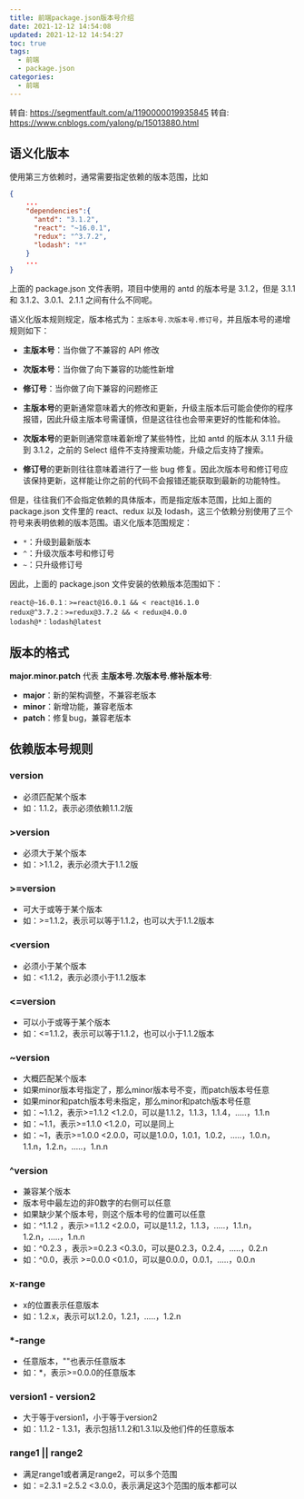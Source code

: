 ```yaml
---
title: 前端package.json版本号介绍
date: 2021-12-12 14:54:08
updated: 2021-12-12 14:54:27
toc: true
tags:
  - 前端
  - package.json
categories:
  - 前端
---
```


转自: <https://segmentfault.com/a/1190000019935845>
转自: <https://www.cnblogs.com/yalong/p/15013880.html>

## 语义化版本

使用第三方依赖时，通常需要指定依赖的版本范围，比如

```json
{
    ...
    "dependencies":{
      "antd": "3.1.2",
      "react": "~16.0.1",
      "redux": "^3.7.2",
      "lodash": "*"
    }
    ...
}
```

上面的 package.json 文件表明，项目中使用的 antd 的版本号是 3.1.2，但是 3.1.1 和 3.1.2、3.0.1、2.1.1 之间有什么不同呢。

<!-- more -->

语义化版本规则规定，版本格式为：`主版本号.次版本号.修订号`，并且版本号的递增规则如下：

* **主版本号**：当你做了不兼容的 API 修改
* **次版本号**：当你做了向下兼容的功能性新增
* **修订号**：当你做了向下兼容的问题修正

* **主版本号**的更新通常意味着大的修改和更新，升级主版本后可能会使你的程序报错，因此升级主版本号需谨慎，但是这往往也会带来更好的性能和体验。
* **次版本号**的更新则通常意味着新增了某些特性，比如 antd 的版本从 3.1.1 升级到 3.1.2，之前的 Select 组件不支持搜索功能，升级之后支持了搜索。
* **修订号**的更新则往往意味着进行了一些 bug 修复。因此次版本号和修订号应该保持更新，这样能让你之前的代码不会报错还能获取到最新的功能特性。

但是，往往我们不会指定依赖的具体版本，而是指定版本范围，比如上面的 package.json 文件里的 react、redux 以及 lodash，这三个依赖分别使用了三个符号来表明依赖的版本范围。语义化版本范围规定：

* `*`：升级到最新版本
* `^`：升级次版本号和修订号
* `~`：只升级修订号

因此，上面的 package.json 文件安装的依赖版本范围如下：

```shell
react@~16.0.1：>=react@16.0.1 && < react@16.1.0
redux@^3.7.2：>=redux@3.7.2 && < redux@4.0.0
lodash@*：lodash@latest
```

## 版本的格式

**major.minor.patch** 代表 **主版本号.次版本号.修补版本号**:

* **major**：新的架构调整，不兼容老版本
* **minor**：新增功能，兼容老版本
* **patch**：修复bug，兼容老版本

## 依赖版本号规则

### **version**

* 必须匹配某个版本
* 如：1.1.2，表示必须依赖1.1.2版

### **\>version**

* 必须大于某个版本
* 如：>1.1.2，表示必须大于1.1.2版

### **\>=version**

* 可大于或等于某个版本
* 如：>=1.1.2，表示可以等于1.1.2，也可以大于1.1.2版本

### **<version**

* 必须小于某个版本
* 如：<1.1.2，表示必须小于1.1.2版本

### **<=version**

* 可以小于或等于某个版本
* 如：<=1.1.2，表示可以等于1.1.2，也可以小于1.1.2版本

### **~version**

* 大概匹配某个版本
* 如果minor版本号指定了，那么minor版本号不变，而patch版本号任意
* 如果minor和patch版本号未指定，那么minor和patch版本号任意
* 如：~1.1.2，表示>=1.1.2 <1.2.0，可以是1.1.2，1.1.3，1.1.4，.....，1.1.n
* 如：~1.1，表示>=1.1.0 <1.2.0，可以是同上
* 如：~1，表示>=1.0.0 <2.0.0，可以是1.0.0，1.0.1，1.0.2，.....，1.0.n，1.1.n，1.2.n，.....，1.n.n

### **^version**

* 兼容某个版本
* 版本号中最左边的非0数字的右侧可以任意
* 如果缺少某个版本号，则这个版本号的位置可以任意
* 如：^1.1.2 ，表示>=1.1.2 <2.0.0，可以是1.1.2，1.1.3，.....，1.1.n，1.2.n，.....，1.n.n
* 如：^0.2.3 ，表示>=0.2.3 <0.3.0，可以是0.2.3，0.2.4，.....，0.2.n
* 如：^0.0，表示 >=0.0.0 <0.1.0，可以是0.0.0，0.0.1，.....，0.0.n

### **x-range**

* x的位置表示任意版本
* 如：1.2.x，表示可以1.2.0，1.2.1，.....，1.2.n

### **\*-range**

* 任意版本，""也表示任意版本
* 如：\*，表示>=0.0.0的任意版本

### **version1 - version2**

* 大于等于version1，小于等于version2
* 如：1.1.2 - 1.3.1，表示包括1.1.2和1.3.1以及他们件的任意版本

### **range1 || range2**

* 满足range1或者满足range2，可以多个范围
* 如：=2.3.1 =2.5.2 <3.0.0，表示满足这3个范围的版本都可以
